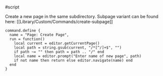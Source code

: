 #script

Create a new page in the same subdirectory.
Subpage variant can be found here: [[Library/Custom/Commands/create-subpage]]

```space-lua
command.define {
  name = "Page: Create Page",
  run = function()
    local current = editor.getCurrentPage()
    local path = string.gsub(current, "/*[^/]+$", "")
    if path ~= "" then path = path .. "/" end
    local name = editor.prompt("Enter name of new page", path)
    if not name then return else editor.navigate(name) end
  end
}